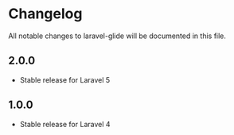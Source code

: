 # Changelog

All notable changes to laravel-glide will be documented in this file.

## 2.0.0
- Stable release for Laravel 5

## 1.0.0
- Stable release for Laravel 4